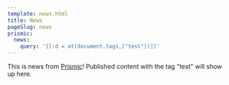 ```yaml
---
template: news.html
title: News
pageSlug: news
prismic:
  news:
    query: '[[:d = at(document.tags,["test"])]]'
---
```


This is news from [Prismic](https://kalastatic.prismic.io)!
Published content with the tag "test" will show up here.
